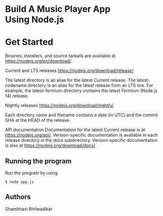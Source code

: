 # Build A Music Player App Using Node.js

# Get Started
Binaries, installers, and source tarballs are available at https://nodejs.org/en/download/.

Current and LTS releases
https://nodejs.org/download/release/

The latest directory is an alias for the latest Current release. The latest-codename directory is an alias for the latest release from an LTS line. For example, the latest-fermium directory contains the latest Fermium (Node.js 14) release.

Nightly releases
https://nodejs.org/download/nightly/

Each directory name and filename contains a date (in UTC) and the commit SHA at the HEAD of the release.

API documentation
Documentation for the latest Current release is at https://nodejs.org/api/. Version-specific documentation is available in each release directory in the docs subdirectory. Version-specific documentation is also at https://nodejs.org/download/docs/.

## Running the program

Run the program by using

```shell
$ node app.js

```

## Authors
Shambhavi Bhilwadikar 
